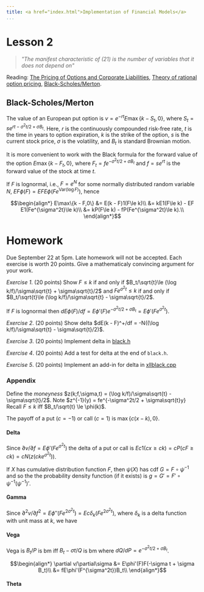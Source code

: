 ```yaml
---
title: <a href="index.html">Implementation of Financial Models</a>
...
```


# Lesson 2

> <i>"The manifest characteristic of (21) is the number of variables that it does not depend on"</i>

Reading: [The Pricing of Options and Corporate Liabilities](http://kalx.net/BlaSch1973.pdf),
[Theory of rational option pricing](http://kalx.net/Mer1973.pdf),
[Black-Scholes/Merton](http://kalx.net/bms.pdf).

## Black-Scholes/Merton

The value of an European put option is $v = e^{-rt}E\max\{k - S_t,0\}$,
where $S_t = se^{rt - \sigma^2t/2 + \sigma B_t}$.
Here, $r$ is the continuously compounded risk-free rate,
$t$ is the time in years to option expiration,
$k$ is the strike of the option,
$s$ is the current stock price,
$\sigma$ is the volatility, 
and $B_t$ is standard Brownian motion.

It is more convenient to work with the Black formula for the forward
value of the option $E\max\{k - F_t,0\}$, where
$F_t = fe^{-\sigma^2t/2 + \sigma B_t}$ and $f = se^{rt}$ is the forward value
of the stock at time $t$.

If $F$ is lognormal, i.e., $F = e^N$ for some normally distributed
random variable $N$, $EF \phi(F) = EF E\phi(Fe^{\mathrm{Var}(\log F)})$,
hence

$$\begin{align*}
E\max\{k - F,0\} &= E(k - F)1(F\le k)\\
 &= kE1(F\le k) - EF E1(Fe^{\sigma^2t}\le k)\\
 &= kP(F\le k) - fP(Fe^{\sigma^2t}\le k).\\
\end{align*}$$

# Homework

Due September 22 at 5pm. Late homework will not be accepted. Each
exercise is worth 20 points. Give a mathematicaly convincing argument
for your work.

_Exercise 1_. (20 points) Show $F\le k$ if and only if
$B_t/\sqrt{t}\le (\log k/f)/\sigma\sqrt{t} + \sigma\sqrt{t}/2$ and
$Fe^{\sigma^2t}\le k$ if and only if
$B_t/\sqrt{t}\le (\log k/f)/\sigma\sqrt{t} - \sigma\sqrt{t}/2$.

If $F$ is lognormal then $dE\phi(F)/df
= E\phi'(F)e^{-\sigma^2t/2+\sigma B_t}
= E\phi'(Fe^{\sigma^2t})$.

_Exercise 2_. (20 points) Show delta
$dE(k - F)^+/df = -N((\log k/f)/\sigma\sqrt{t} - \sigma\sqrt{t}/2)$.

_Exercise 3_. (20 points)
Implement delta in
[black.h](http://libfms.codeplex.com/SourceControl/latest#option/black.h)

_Exercise 4_. (20 points)
Add a test for delta at the end of `black.h`.

_Exercise 5_. (20 points) Implement an add-in for delta in
[xllblack.cpp](http://libfms.codeplex.com/SourceControl/latest#xllfms/xllblack.cpp)

### Appendix

Define the _moneyness_
$z(k;f,\sigma,t) = (\log k/f)/\sigma\sqrt{t} - \sigma\sqrt{t}/2$.
Note $z^{-1}(y) = fe^{-\sigma^2t/2 + \sigma\sqrt{t}y}
Recall $F\le k$ iff $B_t/\sqrt{t} \le \phi(k)$.

The payoff of a put ($c = -1$) or call ($c = 1$) is
$\max\{c(x - k),0\}$.

#### Delta
Since $\partial v/\partial f = E\phi'(Fe^{\sigma^2t})$
the delta of a put or call is
$Ec1(cx\ge ck) = cP(cF\ge ck) = cN(z(cke^{\sigma^2t}))$.

If $X$ has cumulative distribution function $F$, then
$\psi(X)$ has cdf $G = F\circ\psi^{-1}$ and so the the
probability density function (if it exists) is
$g = G' = F'\circ\psi^{-1}(\psi^{-1})'$.

#### Gamma
Since $\partial^2 v/\partial f^2 = E\phi''(Fe^{2\sigma^2t})
= Ec\delta_{k}(Fe^{2\sigma^2t})$, where $\delta_k$ is a
delta function with unit mass at $k$,
we have

#### Vega
Vega is
$B_t/P$ is bm iff $B_t - \sigma t/Q$ is bm where
$dQ/dP = e^{-\sigma^2t/2 + \sigma B_t}$.


$$\begin{align*}
\partial v/\partial\sigma &= E\phi'(F)F(-\sigma t + \sigma B_t)\\
 &= fE\phi'(F^{\sigma^2t})B_t\\
\end{align*}$$

#### Theta
